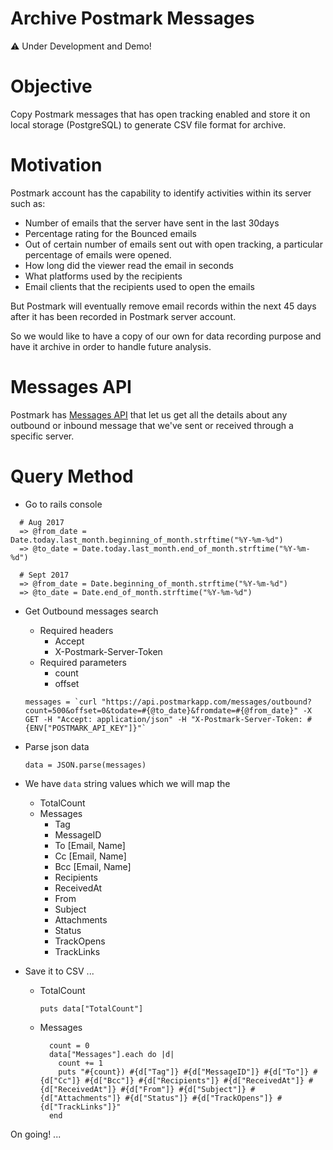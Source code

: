 # Archive Postmark Messages

⚠️ Under Development and Demo!

# Objective

Copy Postmark messages that has open tracking enabled and store it on local storage (PostgreSQL) to generate CSV file format for archive.

# Motivation

Postmark account has the capability to identify activities within its server such as:

* Number of emails that the server have sent in the last 30days
* Percentage rating for the Bounced emails
* Out of certain number of emails sent out with open tracking, a particular percentage of emails were opened.
* How long did the viewer read the email in seconds
* What platforms used by the recipients
* Email clients that the recipients used to open the emails

But Postmark will eventually remove email records within the next 45 days after it has been recorded in Postmark server account.

So we would like to have a copy of our own for data recording purpose and have it archive in order to handle future analysis.

# Messages API

Postmark has [Messages API](http://developer.postmarkapp.com/developer-api-messages.html) that let us get all the details about any outbound or inbound message that we've sent or received through a specific server.

# Query Method

* Go to rails console
```
  # Aug 2017
  => @from_date = Date.today.last_month.beginning_of_month.strftime("%Y-%m-%d")
  => @to_date = Date.today.last_month.end_of_month.strftime("%Y-%m-%d")

  # Sept 2017
  => @from_date = Date.beginning_of_month.strftime("%Y-%m-%d")
  => @to_date = Date.end_of_month.strftime("%Y-%m-%d")
```

* Get Outbound messages search
  * Required headers
    * Accept
    * X-Postmark-Server-Token
  * Required parameters
    * count
    * offset

  <!-- Outbound -->
  ```
  messages = `curl "https://api.postmarkapp.com/messages/outbound?count=500&offset=0&todate=#{@to_date}&fromdate=#{@from_date}" -X GET -H "Accept: application/json" -H "X-Postmark-Server-Token: #{ENV["POSTMARK_API_KEY"]}"`
  ```

* Parse json data
  ```
  data = JSON.parse(messages)
  ```
* We have `data` string values which we will map the
  * TotalCount
  * Messages
    * Tag
    * MessageID
    * To [Email, Name]
    * Cc [Email, Name]
    * Bcc [Email, Name]
    * Recipients
    * ReceivedAt
    * From
    * Subject
    * Attachments
    * Status
    * TrackOpens
    * TrackLinks

* Save it to CSV ...
  * TotalCount
    ```
    puts data["TotalCount"]
    ```
  * Messages
    ```
      count = 0
      data["Messages"].each do |d|
        count += 1
        puts "#{count}) #{d["Tag"]} #{d["MessageID"]} #{d["To"]} #{d["Cc"]} #{d["Bcc"]} #{d["Recipients"]} #{d["ReceivedAt"]} #{d["ReceivedAt"]} #{d["From"]} #{d["Subject"]} #{d["Attachments"]} #{d["Status"]} #{d["TrackOpens"]} #{d["TrackLinks"]}"
      end
    ```

On going! ...
